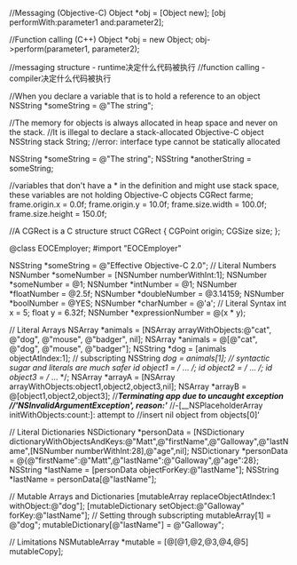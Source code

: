 //Messaging (Objective-C)
Object *obj = [Object new];
[obj performWith:parameter1 and:parameter2];

//Function calling (C++)
Object *obj = new Object;
obj->perform(parameter1, parameter2);

//messaging structure - runtime决定什么代码被执行
//function calling - compiler决定什么代码被执行

//When you declare a variable that is to hold a reference to an object
NSString *someString = @"The string";

//The memory for objects is always allocated in heap space and never on the stack.
//It is illegal to declare a stack-allocated Objective-C object
NSString stack String;
//error: interface type cannot be statically allocated

NSString *someString = @"The string";
NSString *anotherString = someString;

//variables that don't have a * in the definition and might use stack space, these variables are not holding Objective-C objects
CGRect farme;
frame.origin.x = 0.0f;
frame.origin.y = 10.0f;
frame.size.width = 100.0f;
frame.size.height = 150.0f;

//A CGRect is a C structure
struct CGRect {
	CGPoint origin;
	CGSize size;
};





@class EOCEmployer;
#import "EOCEmployer"





NSString *someString = @"Effective Objective-C 2.0";
// Literal Numbers
NSNumber *someNumber = [NSNumber numberWithInt:1];
NSNumber *someNumber = @1;
NSNumber *intNumber = @1;
NSNumber *floatNumber = @2.5f;
NSNumber *doubleNumber = @3.14159;
NSNumber *boolNumber = @YES;
NSNumber *charNumber = @'a';
// Literal Syntax
int x = 5;
float y = 6.32f;
NSNumber *expressionNumber = @(x * y);

// Literal Arrays
NSArray *animals = [NSArray arrayWithObjects:@"cat", @"dog", @"mouse", @"badger", nil];
NSArray *animals = @[@"cat", @"dog", @"mouse", @"badger"];
NSString *dog = [animals objectAtIndex:1];
// subscripting
NSString *dog = animals[1];
// syntactic sugar and literals are much safer
id object1 = /* ... */;
id object2 = /* ... */;
id object3 = /* ... */;
NSArray *arrayA = [NSArray arrayWithObjects:object1,object2,object3,nil];
NSArray *arrayB = @[object1,object2,object3];
//***Terminating app due to uncaught exception
//'NSInvalidArgumentException', reason:'***
//-[__NSPlaceholderArray initWithObjects:count:]: attempt to
//insert nil object from objects[0]'

// Literal Dictionaries
NSDictionary *personData = [NSDictionary dictionaryWithObjectsAndKeys:@"Matt",@"firstName",@"Galloway",@"lastName",[NSNumber numberWithInt:28],@"age",nil];
NSDictionary *personData = @{@"firstName":@"Matt",@"lastName":@"Galloway",@"age":28};
NSString *lastName = [personData objectForKey:@"lastName"];
NSString *lastName = personData[@"lastName"];

// Mutable Arrays and Dictionaries
[mutableArray replaceObjectAtIndex:1 withObject:@"dog"];
[mutableDictionary setObject:@"Galloway" forKey:@"lastName"];
// Setting through subscripting
mutableArray[1] = @"dog";
mutableDictionary[@"lastName"] = @"Galloway";

// Limitations
NSMutableArray *mutable = [@[@1,@2,@3,@4,@5] mutableCopy];